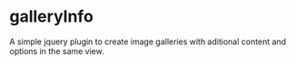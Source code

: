 galleryInfo
===========

A simple jquery plugin to create image galleries with aditional content and options in the same view.